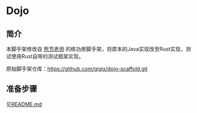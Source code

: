 # Dojo

## 简介

本脚手架修改自 [熊节老师](https://github.com/gigix) 的练功房脚手架，将原本的Java实现改至Rust实现，测试使用Rust自带的测试框架实现。

原始脚手架仓库：https://github.com/gigix/dojo-scaffold.git

## 准备步骤

见[README.md](../../README.md)
